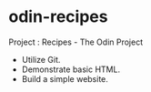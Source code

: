 # odin-recipes
Project : Recipes - The Odin Project

- Utilize Git.
- Demonstrate basic HTML.
- Build a simple website.

